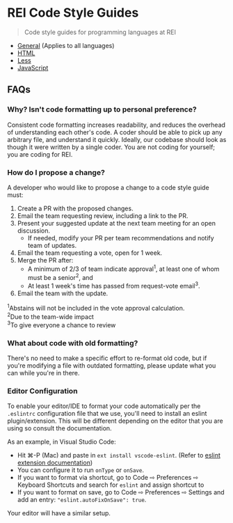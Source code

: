 # REI Code Style Guides

> Code style guides for programming languages at REI

- [General](/docs/general.md) (Applies to all languages)
- [HTML](/docs/html.md)
- [Less](/docs/less.md)
- [JavaScript](/docs/javascript.md)

## FAQs

### Why? Isn't code formatting up to personal preference?

Consistent code formatting increases readability, and reduces the overhead of understanding each other's code. A coder should be able to pick up any arbitrary file, and understand it quickly. Ideally, our codebase should look as though it were written by a single coder. You are not coding for yourself; you are coding for REI.

### How do I propose a change?

A developer who would like to propose a change to a code style guide must:

1. Create a PR with the proposed changes.
1. Email the team requesting review, including a link to the PR.
1. Present your suggested update at the next team meeting for an open discussion.
    - If needed, modify your PR per team recommendations and notify team of updates.
1. Email the team requesting a vote, open for 1 week.
1. Merge the PR after:
    - A minimum of 2/3 of team indicate approval<sup>1</sup>, at least one of whom must be a senior<sup>2</sup>, and
    - At least 1 week's time has passed from request-vote email<sup>3</sup>.
1. Email the team with the update.

<sup>1</sup>Abstains will not be included in the vote approval calculation.<br>
<sup>2</sup>Due to the team-wide impact<br>
<sup>3</sup>To give everyone a chance to review<br>

### What about code with old formatting?

There's no need to make a specific effort to re-format old code, but if you're modifying a file with outdated formatting, please update what you can while you're in there.

### Editor Configuration

To enable your editor/IDE to format your code automatically per the `.eslintrc` configuration file that we use, you'll need to install an eslint plugin/extension. This will be different depending on the editor that you are using so consult the documentation.

As an example, in Visual Studio Code:

  - Hit ⌘-P (Mac) and paste in `ext install vscode-eslint`. (Refer to [eslint extension documentation](https://marketplace.visualstudio.com/items?itemName=dbaeumer.vscode-eslint))
  - You can configure it to run `onType` or `onSave`.
  - If you want to format via shortcut, go to Code ⇨ Preferences ⇨ Keyboard Shortcuts and search for `eslint` and assign shortcut to 
  - If you want to format on save, go to Code ⇨ Preferences ⇨ Settings and add an entry: `"eslint.autoFixOnSave": true`.

Your editor will have a similar setup.